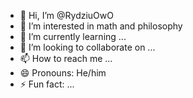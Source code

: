- 👋 Hi, I’m @RydziuOwO
- 👀 I’m interested in math and philosophy
- 🌱 I’m currently learning ...
- 💞️ I’m looking to collaborate on ...
- 📫 How to reach me ...
- 😄 Pronouns: He/him
- ⚡ Fun fact: ...
